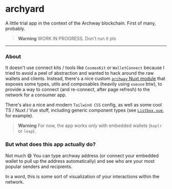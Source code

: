 # archyard

A little trial app in the context of the Archway blockchain. First of many, probably.

> **Warning**
> WORK IN PROGRESS. Don't run it pls

---


### About

It doesn't use connect kits / tools like `CosmosKit` or `WalletConnect` because I tried to avoid a peel of abstraction and wanted to hack around the raw wallets and clients.
Instead, there's a nice custom [`archway` Nuxt module](./app/modules/archway/index.ts) that exposes some types, utils and composables (heavily using `vueuse` btw), to provide a way to connect (and re-connect, after page refresh) to the network for a consumer app.

There's also a nice and modern `Tailwind CSS` config, as well as some cool TS / Nuxt / Vue stuff, including generic component types (see [`Listbox.vue`](./app/components/ui/Listbox.vue), for example).

> **Warning**
> For now, the app works only with embedded wallets (`keplr` or `leap`).


### But what does this app actually do?

Not much 😄
You can type archway address (or connect your embedded wallet to pull up the address automatically) and see who are your most popular senders and recipients.

In a word, this is some sort of visualization of your interactions within the network.
